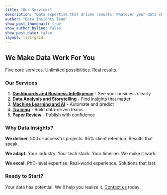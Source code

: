 ```yaml
---
title: "Our Services"
description: "Data expertise that drives results. Whatever your data challenge, we have the solution."
author: "Data Insights Team"
show_post_thumbnail: true
show_author_byline: false
show_post_date: false
layout: list-grid
---
```


## We Make Data Work For You

Five core services. Unlimited possibilities. Real results.

### Our Services

1. **[Dashboards and Business Intelligence](/services/dashboards-business-intelligence/)** - See your business clearly
2. **[Data Analysis and Storytelling](/services/statistical-analysis-storytelling/)** - Find insights that matter
3. **[Machine Learning and AI](/services/machine-learning/)** - Automate and predict  
4. **[Training](/services/training/)** - Build data-driven teams
5. **[Paper Review](/services/paper-review/)** - Publish with confidence

### Why Data Insights?

**We deliver.** 500+ successful projects. 95% client retention. Results that speak.

**We adapt.** Your industry. Your tech stack. Your timeline. We make it work.

**We excel.** PhD-level expertise. Real-world experience. Solutions that last.

### Ready to Start?

Your data has potential. We'll help you realize it. [Contact us](/consulting_services_website/contact/) today.